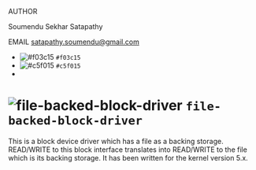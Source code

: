 AUTHOR

Soumendu Sekhar Satapathy

EMAIL
satapathy.soumendu@gmail.com

- ![#f03c15](https://via.placeholder.com/15/f03c15/000000?text=+) `#f03c15`
- ![#c5f015](https://via.placeholder.com/15/c5f015/000000?text=+) `#c5f015`
- 

# ![file-backed-block-driver](https://via.placeholder.com/15/1589F0/000000?text=+) `file-backed-block-driver`
This is a block device driver which has a file as a backing storage. READ/WRITE to this block interface translates into READ/WRITE to the file which is its backing storage. It has been written for the kernel version 5.x.
